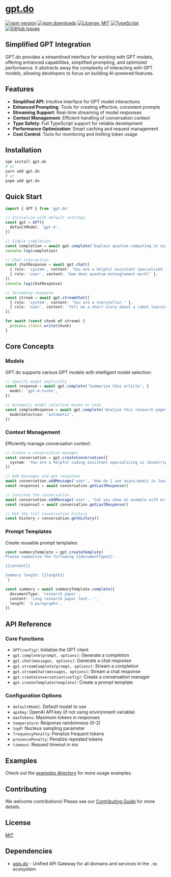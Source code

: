 # [gpt.do](https://gpt.do)

[![npm version](https://img.shields.io/npm/v/gpt.do.svg)](https://www.npmjs.com/package/gpt.do)
[![npm downloads](https://img.shields.io/npm/dm/gpt.do.svg)](https://www.npmjs.com/package/gpt.do)
[![License: MIT](https://img.shields.io/badge/License-MIT-blue.svg)](https://opensource.org/licenses/MIT)
[![TypeScript](https://img.shields.io/badge/TypeScript-4.9.5-blue.svg)](https://www.typescriptlang.org/)
[![GitHub Issues](https://img.shields.io/github/issues/drivly/ai.svg)](https://github.com/drivly/ai/issues)

## Simplified GPT Integration

GPT.do provides a streamlined interface for working with GPT models, offering enhanced capabilities, simplified prompting, and optimized performance. It abstracts away the complexity of interacting with GPT models, allowing developers to focus on building AI-powered features.

## Features

- **Simplified API**: Intuitive interface for GPT model interactions
- **Enhanced Prompting**: Tools for creating effective, consistent prompts
- **Streaming Support**: Real-time streaming of model responses
- **Context Management**: Efficient handling of conversation context
- **Type Safety**: Full TypeScript support for reliable development
- **Performance Optimization**: Smart caching and request management
- **Cost Control**: Tools for monitoring and limiting token usage

## Installation

```bash
npm install gpt.do
# or
yarn add gpt.do
# or
pnpm add gpt.do
```

## Quick Start

```typescript
import { GPT } from 'gpt.do'

// Initialize with default settings
const gpt = GPT({
  defaultModel: 'gpt-4',
})

// Simple completion
const completion = await gpt.complete('Explain quantum computing in simple terms')
console.log(completion)

// Chat interaction
const chatResponse = await gpt.chat([
  { role: 'system', content: 'You are a helpful assistant specialized in physics.' },
  { role: 'user', content: 'How does quantum entanglement work?' },
])
console.log(chatResponse)

// Streaming response
const stream = await gpt.streamChat([
  { role: 'system', content: 'You are a storyteller.' },
  { role: 'user', content: 'Tell me a short story about a robot learning to paint.' },
])

for await (const chunk of stream) {
  process.stdout.write(chunk)
}
```

## Core Concepts

### Models

GPT.do supports various GPT models with intelligent model selection:

```typescript
// Specify model explicitly
const response = await gpt.complete('Summarize this article', {
  model: 'gpt-4-turbo',
})

// Automatic model selection based on task
const complexResponse = await gpt.complete('Analyze this research paper in detail', {
  modelSelection: 'automatic',
})
```

### Context Management

Efficiently manage conversation context:

```typescript
// Create a conversation manager
const conversation = gpt.createConversation({
  system: 'You are a helpful coding assistant specializing in JavaScript.',
})

// Add messages and get responses
await conversation.addMessage('user', 'How do I use async/await in JavaScript?')
const response1 = await conversation.getLastResponse()

// Continue the conversation
await conversation.addMessage('user', 'Can you show an example with error handling?')
const response2 = await conversation.getLastResponse()

// Get the full conversation history
const history = conversation.getHistory()
```

### Prompt Templates

Create reusable prompt templates:

```typescript
const summaryTemplate = gpt.createTemplate(`
Please summarize the following {{documentType}}:

{{content}}

Summary length: {{length}}
`)

const summary = await summaryTemplate.complete({
  documentType: 'research paper',
  content: 'Long research paper text...',
  length: '3 paragraphs',
})
```

## API Reference

### Core Functions

- `GPT(config)`: Initialize the GPT client
- `gpt.complete(prompt, options)`: Generate a completion
- `gpt.chat(messages, options)`: Generate a chat response
- `gpt.streamComplete(prompt, options)`: Stream a completion
- `gpt.streamChat(messages, options)`: Stream a chat response
- `gpt.createConversation(config)`: Create a conversation manager
- `gpt.createTemplate(template)`: Create a prompt template

### Configuration Options

- `defaultModel`: Default model to use
- `apiKey`: OpenAI API key (if not using environment variable)
- `maxTokens`: Maximum tokens in responses
- `temperature`: Response randomness (0-2)
- `topP`: Nucleus sampling parameter
- `frequencyPenalty`: Penalize frequent tokens
- `presencePenalty`: Penalize repeated tokens
- `timeout`: Request timeout in ms

## Examples

Check out the [examples directory](https://github.com/drivly/ai/tree/main/examples) for more usage examples.

## Contributing

We welcome contributions! Please see our [Contributing Guide](https://github.com/drivly/ai/blob/main/CONTRIBUTING.md) for more details.

## License

[MIT](https://opensource.org/licenses/MIT)

## Dependencies

- [apis.do](https://www.npmjs.com/package/apis.do) - Unified API Gateway for all domains and services in the `.do` ecosystem
